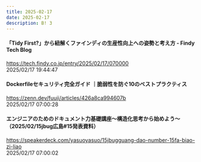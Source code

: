```yaml
---
title: 2025-02-17
date: 2025-02-17
description: B! 3
---
```


#### 「Tidy First?」から紐解くファインディの生産性向上への姿勢と考え方 - Findy Tech Blog
https://tech.findy.co.jp/entry/2025/02/17/070000<br>
2025/02/17 19:44:47<br>


#### Dockerfileセキュリティ完全ガイド ｜脆弱性を防ぐ10のベストプラクティス
https://zenn.dev/fuuji/articles/426a8ca994607b<br>
2025/02/17 07:00:28<br>


#### エンジニアのためのドキュメント力基礎講座〜構造化思考から始めよう〜（2025/02/15jbug広島#15発表資料）
https://speakerdeck.com/yasuoyasuo/15jbugguang-dao-number-15fa-biao-zi-liao<br>
2025/02/17 07:00:02<br>


